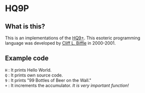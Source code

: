 # HQ9P
## What is this?
This is an implementations of the [HQ9+](http://cliffle.com/esoterica/hq9plus/). This esoteric programming language was developed by [Cliff L. Biffle](http://cliffle.com/about/) in 2000-2001.
## Example code
`H` : It prints Hello World.<br>
`Q` : It prints own source code.<br>
`9` : It prints "99 Bottles of Beer on the Wall."<br>
`+` : It increments the accumulator. *It is very important function!*
